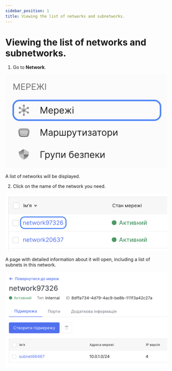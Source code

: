 ```yaml
---
sidebar_position: 1
title: Viewing the list of networks and subnetworks.
---
```


# Viewing the list of networks and subnetworks.

1. Go to **Network**.

![](../img/i-net1-ua.svg)

A list of networks will be displayed.

2. Click on the name of the network you need.

![](../img/i-net2-ua.svg)

A page with detailed information about it will open, including a list of subnets in this network.

![](../img/i-net3-ua.svg)